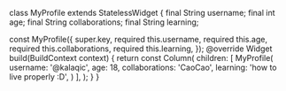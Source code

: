 class MyProfile extends StatelessWidget {
  final String username;
  final int age;
  final String collaborations;
  final String learning;

  const MyProfile({
    super.key,
    required this.username,
    required this.age,
    required this.collaborations,
    required this.learning,
  });
  @override
  Widget build(BuildContext context) {
    return const Column(
      children: [
        MyProfile(
          username: '@kalaqic',
          age: 18,
          collaborations: 'CaoCao',
          learning: 'how to live properly :D',
        )
      ],
    );
  }
}
<!---
kalaqic/kalaqic is a ✨ special ✨ repository because its `README.md` (this file) appears on your GitHub profile.
You can click the Preview link to take a look at your changes.
--->
